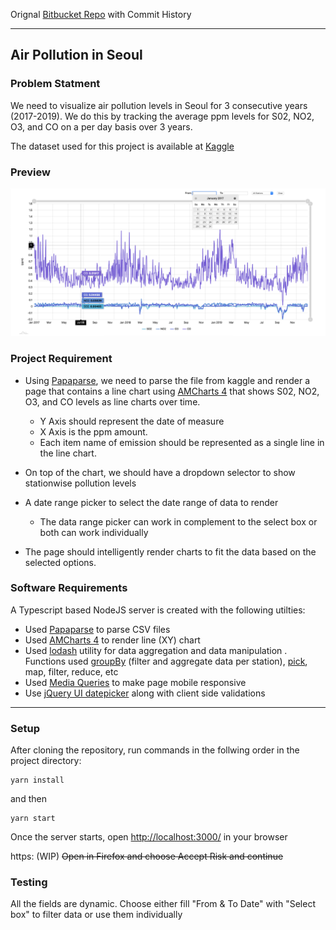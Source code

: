 Orignal [Bitbucket Repo](https://bitbucket.org/ayush-usf/kaggle-pollution-data-papaparse-amchart/src/master/) with Commit History

---

## Air Pollution in Seoul
### Problem Statment
We need to visualize air pollution levels in Seoul for 3 consecutive years (2017-2019). We do this by tracking the average ppm levels for S02, NO2, O3, and CO on a per day basis over 3 years.  

The dataset used for this project is available at [Kaggle](https://www.kaggle.com/bappekim/air-pollution-in-seoul/data#Measurement_summary.csv​)

### Preview
![](./public/images/preview.png)


### Project Requirement
- Using [Papaparse](https://www.papaparse.com/), we need to parse
 the file from kaggle  and render a page that contains a line chart using [AMCharts 4](https://www.amcharts.com/docs/v4/) that shows S02, NO2, O3, and CO levels as line charts over time. 
     - ​Y Axis should represent the date of measure​
     - ​X Axis is the ppm amount​.
     - Each item name of emission should be represented as a single line in the line chart. 

- On top of the chart, we should have a​ dropdown selector to show stationwise pollution levels
- A date range picker to select the date range of data to render​
    - The data range picker can work in complement to the select box or both can work individually

- The page should intelligently render charts to fit the data based on the selected options.


### Software Requirements

A Typescript based NodeJS server is created with the following utilties:

- Used [Papaparse](https://www.papaparse.com/) to parse CSV files
- Used [AMCharts 4](https://www.amcharts.com/docs/v4/) to render line (XY)  chart
- Used [lodash](https://lodash.com) utility for data aggregation and data manipulation . Functions used [groupBy](https://lodash.com/docs/4.17.15#groupBy) (filter and aggregate data per station), [pick](https://lodash.com/docs/4.17.15#pick), map, filter, reduce, etc
- Used [Media Queries](https://developer.mozilla.org/en-US/docs/Web/CSS/Media_Queries/Using_media_queries) to make page mobile responsive
- Use [jQuery UI datepicker](https://jqueryui.com/datepicker/) along with client side validations

---
### Setup

After cloning the repository, run commands in the follwing order in the project directory:
```
yarn install
```
and then 
```
yarn start
```

Once the server starts, open [http://localhost:3000/](http://localhost:3000/) in your browser

https: (WIP) ~~Open in Firefox and choose Accept Risk and continue~~ 

### Testing
All the fields are dynamic. 
Choose either fill "From & To Date" with "Select box" to filter data or use them individually 
